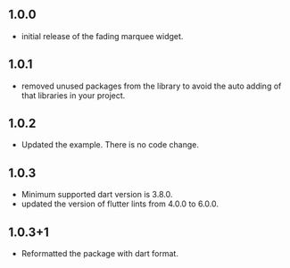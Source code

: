 ## 1.0.0

* initial release of the fading marquee widget.

## 1.0.1

* removed unused packages from the library to avoid the auto adding of that libraries in your
  project.

## 1.0.2

* Updated the example. There is no code change.

## 1.0.3

* Minimum supported dart version is 3.8.0.
* updated the version of flutter lints from 4.0.0 to 6.0.0.

## 1.0.3+1

* Reformatted the package with dart format.
